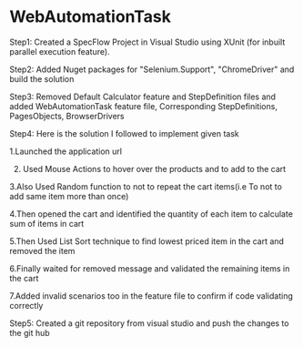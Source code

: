 # WebAutomationTask
Step1: Created a SpecFlow Project in Visual Studio using XUnit (for inbuilt parallel execution feature).

Step2: Added Nuget packages for "Selenium.Support", "ChromeDriver" and build the solution

Step3: Removed Default Calculator feature and StepDefinition files and added WebAutomationTask feature file,
Corresponding StepDefinitions, PagesObjects, BrowserDrivers

Step4: Here is the solution I followed to implement given task

1.Launched the application url

2. Used Mouse Actions to hover over the products and to add to the cart

3.Also Used Random function to not to repeat the cart items(i.e To not to add same item more than once)

4.Then opened the cart and identified the quantity of each item to calculate sum of items in cart

5.Then Used List Sort technique to find lowest priced item in the cart and removed the item

6.Finally waited for removed message and validated the remaining items in the cart

7.Added invalid scenarios too in the feature file to confirm if code validating correctly

Step5: Created a git repository from visual studio and push the changes to the git hub